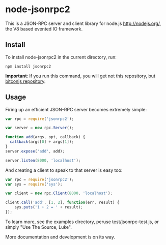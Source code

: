 # node-jsonrpc2

This is a JSON-RPC server and client library for node.js <http://nodejs.org/>,
the V8 based evented IO framework.

## Install

To install node-jsonrpc2 in the current directory, run:

    npm install jsonrpc2

**Important**: If you run this command, you will get not this repository, but [bitconjs repository](https://github.com/bitcoinjs/node-jsonrpc2).
## Usage

Firing up an efficient JSON-RPC server becomes extremely simple:

``` javascript
var rpc = require('jsonrpc2');

var server = new rpc.Server();

function add(args, opt, callback) {
  callback(args[0] + args[1]);
}
server.expose('add', add);

server.listen(8000, 'localhost');
```

And creating a client to speak to that server is easy too:

``` javascript
var rpc = require('jsonrpc2');
var sys = require('sys');

var client = new rpc.Client(8000, 'localhost');

client.call('add', [1, 2], function(err, result) {
    sys.puts('1 + 2 = ' + result);
});
```

To learn more, see the examples directory, peruse test/jsonrpc-test.js, or
simply "Use The Source, Luke".

More documentation and development is on its way.
